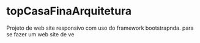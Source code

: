 # topCasaFinaArquitetura
Projeto de web site responsivo com uso do framework bootstrapnda. para se fazer um web site de ve
